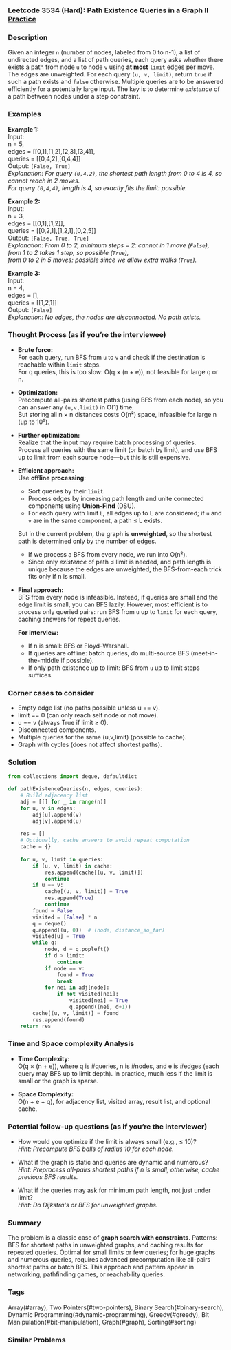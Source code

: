### Leetcode 3534 (Hard): Path Existence Queries in a Graph II [Practice](https://leetcode.com/problems/path-existence-queries-in-a-graph-ii)

### Description  
Given an integer `n` (number of nodes, labeled from 0 to n-1), a list of undirected edges, and a list of path queries, each query asks whether there exists a path from node `u` to node `v` using **at most** `limit` edges per move. The edges are unweighted. For each query `(u, v, limit)`, return `true` if such a path exists and `false` otherwise. Multiple queries are to be answered efficiently for a potentially large input. The key is to determine *existence* of a path between nodes under a step constraint.

### Examples  

**Example 1:**  
Input:  
n = 5,  
edges = [[0,1],[1,2],[2,3],[3,4]],  
queries = [[0,4,2],[0,4,4]]  
Output: `[False, True]`  
*Explanation: For query `(0,4,2)`, the shortest path length from 0 to 4 is 4, so cannot reach in 2 moves.  
For query `(0,4,4)`, length is 4, so exactly fits the limit: possible.*

**Example 2:**  
Input:  
n = 3,  
edges = [[0,1],[1,2]],  
queries = [[0,2,1],[1,2,1],[0,2,5]]  
Output: `[False, True, True]`  
*Explanation: From 0 to 2, minimum steps = 2: cannot in 1 move (`False`),  
from 1 to 2 takes 1 step, so possible (`True`),  
from 0 to 2 in 5 moves: possible since we allow extra walks (`True`).*

**Example 3:**  
Input:  
n = 4,  
edges = [],  
queries = [[1,2,1]]  
Output: `[False]`  
*Explanation: No edges, the nodes are disconnected. No path exists.*

### Thought Process (as if you’re the interviewee)  

- **Brute force:**  
  For each query, run BFS from `u` to `v` and check if the destination is reachable within `limit` steps.  
  For q queries, this is too slow: O(q × (n + e)), not feasible for large q or n.

- **Optimization:**  
  Precompute all-pairs shortest paths (using BFS from each node), so you can answer any `(u,v,limit)` in O(1) time.  
  But storing all n × n distances costs O(n²) space, infeasible for large n (up to 10⁵).

- **Further optimization:**  
  Realize that the input may require batch processing of queries.  
  Process all queries with the same limit (or batch by limit), and use BFS up to limit from each source node—but this is still expensive.

- **Efficient approach:**  
  Use **offline processing**:  
  - Sort queries by their `limit`.
  - Process edges by increasing path length and unite connected components using **Union-Find** (DSU).
  - For each query with limit `L`, all edges up to L are considered; if `u` and `v` are in the same component, a path ≤ L exists.

  But in the current problem, the graph is **unweighted**, so the shortest path is determined only by the number of edges.  
  - If we process a BFS from every node, we run into O(n²).
  - Since only *existence* of path ≤ limit is needed, and path length is unique because the edges are unweighted, the BFS-from-each trick fits only if n is small.

- **Final approach:**  
  BFS from every node is infeasible. Instead, if queries are small and the edge limit is small, you can BFS lazily. However, most efficient is to process only queried pairs: run BFS from `u` up to `limit` for each query, caching answers for repeat queries.

  **For interview:**
  - If n is small: BFS or Floyd–Warshall.
  - If queries are offline: batch queries, do multi-source BFS (meet-in-the-middle if possible).
  - If only path existence up to limit: BFS from `u` up to limit steps suffices.

### Corner cases to consider  
- Empty edge list (no paths possible unless u == v).
- limit == 0 (can only reach self node or not move).
- u == v (always True if limit ≥ 0).
- Disconnected components.
- Multiple queries for the same (u,v,limit) (possible to cache).
- Graph with cycles (does not affect shortest paths).

### Solution

```python
from collections import deque, defaultdict

def pathExistenceQueries(n, edges, queries):
    # Build adjacency list
    adj = [[] for _ in range(n)]
    for u, v in edges:
        adj[u].append(v)
        adj[v].append(u)
    
    res = []
    # Optionally, cache answers to avoid repeat computation
    cache = {}
    
    for u, v, limit in queries:
        if (u, v, limit) in cache:
            res.append(cache[(u, v, limit)])
            continue
        if u == v:
            cache[(u, v, limit)] = True
            res.append(True)
            continue
        found = False
        visited = [False] * n
        q = deque()
        q.append((u, 0))  # (node, distance_so_far)
        visited[u] = True
        while q:
            node, d = q.popleft()
            if d > limit:
                continue
            if node == v:
                found = True
                break
            for nei in adj[node]:
                if not visited[nei]:
                    visited[nei] = True
                    q.append((nei, d+1))
        cache[(u, v, limit)] = found
        res.append(found)
    return res
```

### Time and Space complexity Analysis  

- **Time Complexity:**  
  O(q × (n + e)), where q is #queries, n is #nodes, and e is #edges (each query may BFS up to limit depth). In practice, much less if the limit is small or the graph is sparse.

- **Space Complexity:**  
  O(n + e + q), for adjacency list, visited array, result list, and optional cache.

### Potential follow-up questions (as if you’re the interviewer)  

- How would you optimize if the limit is always small (e.g., ≤ 10)?  
  *Hint: Precompute BFS balls of radius 10 for each node.*

- What if the graph is static and queries are dynamic and numerous?  
  *Hint: Preprocess all-pairs shortest paths if n is small; otherwise, cache previous BFS results.*

- What if the queries may ask for minimum path length, not just under limit?  
  *Hint: Do Dijkstra's or BFS for unweighted graphs.*

### Summary
The problem is a classic case of **graph search with constraints**. Patterns: BFS for shortest paths in unweighted graphs, and caching results for repeated queries. Optimal for small limits or few queries; for huge graphs and numerous queries, requires advanced precomputation like all-pairs shortest paths or batch BFS. This approach and pattern appear in networking, pathfinding games, or reachability queries.

### Tags
Array(#array), Two Pointers(#two-pointers), Binary Search(#binary-search), Dynamic Programming(#dynamic-programming), Greedy(#greedy), Bit Manipulation(#bit-manipulation), Graph(#graph), Sorting(#sorting)

### Similar Problems
